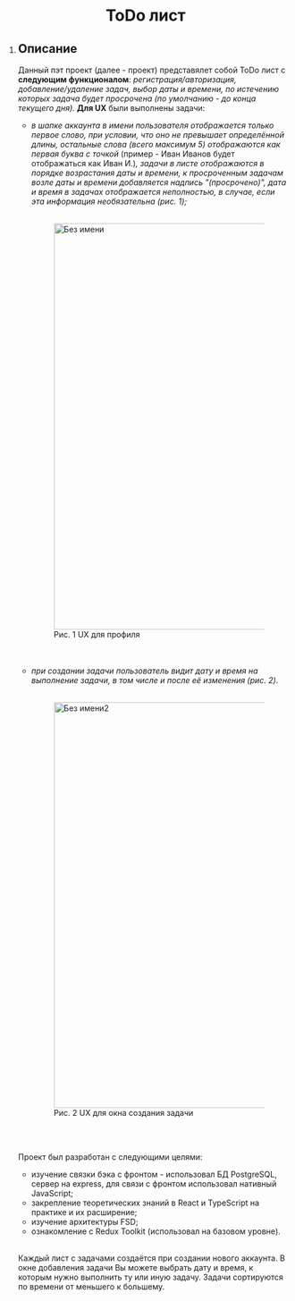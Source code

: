 <h1 align="center">ToDo лист</h1>
<ol>
  <li><h2>Описание</h2></li>
  <p>Данный пэт проект (далее - проект) представялет собой ToDo лист с <b>следующим функционалом</b>: <i>регистрация/авторизация, добавление/удаление задач, выбор даты и времени, по истечению которых задача будет просрочена (по умолчанию - до конца текущего дня).</i> <b>Для UX</b> были выполнены задачи: </p>
  <ul>
    <li><i>в шапке аккаунта в имени пользователя отображается только первое слово, при условии, что оно не превышает определённой длины, остальные слова (всего максимум 5) отображаются как первая буква с точкой </i>(пример - Иван Иванов будет отображаться как Иван И.)<i>, задачи в листе отображаются в порядке возрастания даты и времени, к просроченным задачам возле даты и времени добавляется надпись "(просрочено)", дата и время в задачах отображается неполностью, в случае, если эта информация необязательна (рис. 1);</i></li><br>
    <figure>
      <img width="727" alt="Без имени" src="https://github.com/user-attachments/assets/9ebcfd36-2b41-490a-94e3-982bc41f86ea" /><br>
      <figurecaption>Рис. 1 UX для профиля</figurecaption>
    </figure>
    <br><br>
    <li><i> при создании задачи пользователь видит дату и время на выполнение задачи, в том числе и после её изменения (рис. 2).</i></li><br>
    <figure>
      <img width="726" alt="Без имени2" src="https://github.com/user-attachments/assets/06fb81af-710e-4348-a16e-8c088a4094f3" /><br>
      <figurecaption>Рис. 2 UX для окна создания задачи</figurecaption>
    </figure>
    <br><br>
  </ul>
  <p>Проект был разработан с следующими целями: </p>
  <ul>
    <li>изучение связки бэка с фронтом - использовал БД PostgreSQL, сервер на express, для связи с фронтом использовал нативный JavaScript;</li>
    <li>закрепление теоретических знаний в React и TypeScript на практике и их расширение;</li> 
    <li>изучение архитектуры FSD;</li> 
    <li>ознакомление с Redux Toolkit (использовал на базовом уровне).</li>
  </ul><br>
  <p>Каждый лист с задачами создаётся при создании нового аккаунта. В окне добавления задачи Вы можете выбрать дату и время, к которым нужно выполнить ту или иную задачу. Задачи сортируются по времени от меньшего к большему.</p>
</ol>

